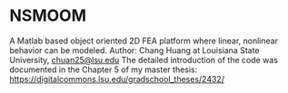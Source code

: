 # NSMOOM
A Matlab based object oriented 2D FEA platform where linear, nonlinear behavior can be modeled.
Author: Chang Huang at Louisiana State University, chuan25@lsu.edu
The detailed introduction of the code was documented in the Chapter 5 of my master thesis:
https://digitalcommons.lsu.edu/gradschool_theses/2432/
